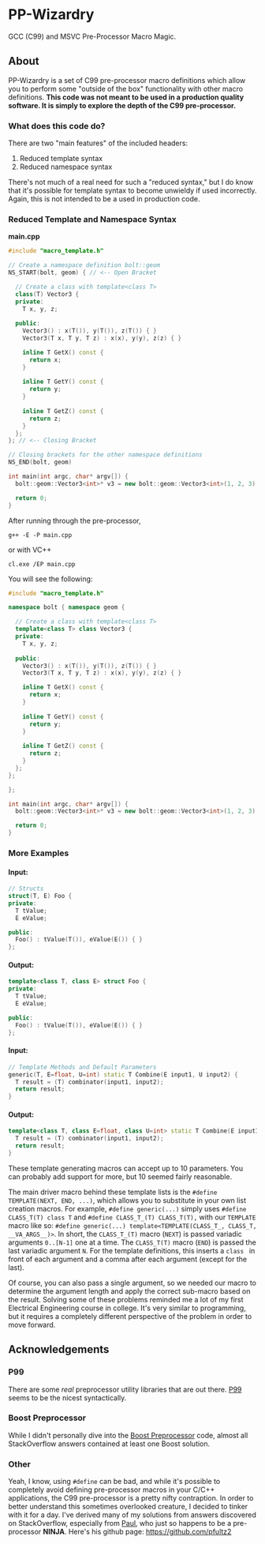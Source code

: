 PP-Wizardry
===========

GCC (C99) and MSVC Pre-Processor Macro Magic.


## About
PP-Wizardry is a set of C99 pre-processor macro definitions which allow you to perform some "outside of the box" functionality with other macro definitions. **This code was not meant to be used in a production quality software. It is simply to explore the depth of the C99 pre-processor.**


### What does this code do?

There are two "main features" of the included headers:
 
 1. Reduced template syntax
 2. Reduced namespace syntax

There's not much of a real need for such a "reduced syntax," but I do know that it's possible for template syntax to become unwieldy if used incorrectly. Again, this is not intended to be a used in production code.

### Reduced Template and Namespace Syntax

**main.cpp**
```C++
#include "macro_template.h"

// Create a namespace definition bolt::geom
NS_START(bolt, geom) { // <-- Open Bracket

  // Create a class with template<class T>
  class(T) Vector3 {
  private:
    T x, y, z;
    
  public: 
    Vector3() : x(T()), y(T()), z(T()) { }
    Vector3(T x, T y, T z) : x(x), y(y), z(z) { }

    inline T GetX() const { 
      return x;
    }
   
    inline T GetY() const {
      return y;
    }
    
    inline T GetZ() const {
      return z;
    }
  };
}; // <-- Closing Bracket

// Closing brackets for the other namespace definitions
NS_END(bolt, geom)

int main(int argc, char* argv[]) {
  bolt::geom::Vector3<int>* v3 = new bolt::geom::Vector3<int>(1, 2, 3);

  return 0;
}
```

After running through the pre-processor,

`g++ -E -P main.cpp`

or with VC++

`cl.exe /EP main.cpp`

You will see the following:
```C++
#include "macro_template.h"

namespace bolt { namespace geom {

  // Create a class with template<class T>
  template<class T> class Vector3 {
  private:
    T x, y, z;
    
  public: 
    Vector3() : x(T()), y(T()), z(T()) { }
    Vector3(T x, T y, T z) : x(x), y(y), z(z) { }

    inline T GetX() const { 
      return x;
    }
   
    inline T GetY() const {
      return y;
    }
    
    inline T GetZ() const {
      return z;
    }
  };
};

};

int main(int argc, char* argv[]) {
  bolt::geom::Vector3<int>* v3 = new bolt::geom::Vector3<int>(1, 2, 3);

  return 0;
}
```

### More Examples

#### Input:
```C++
// Structs
struct(T, E) Foo {
private:
  T tValue;
  E eValue;

public:
  Foo() : tValue(T()), eValue(E()) { }
};
```

#### Output:
```C++
template<class T, class E> struct Foo {
private:
  T tValue;
  E eValue;

public:
  Foo() : tValue(T()), eValue(E()) { }
};
```

#### Input:
```C++
// Template Methods and Default Parameters
generic(T, E=float, U=int) static T Combine(E input1, U input2) {
  T result = (T) combinator(input1, input2);
  return result;
}
```

#### Output:
```C++
template<class T, class E=float, class U=int> static T Combine(E input1, U input2) {
  T result = (T) combinator(input1, input2);
  return result;
}
```

These template generating macros can accept up to 10 parameters. You can probably add support for more, but 10 seemed fairly reasonable.

The main driver macro behind these template lists is the `#define TEMPLATE(NEXT, END, ...)`, which allows you to substitute in your own list creation macros. For example, `#define generic(...)` simply uses `#define CLASS_T(T) class T` and `#define CLASS_T_(T) CLASS_T(T),` with our `TEMPLATE` macro like so: `#define generic(...) template<TEMPLATE(CLASS_T_, CLASS_T, __VA_ARGS__)>`. In short, the `CLASS_T_(T)` macro (`NEXT`) is passed variadic arguments `0..[N-1]` one at a time. The `CLASS_T(T)` macro (`END`) is passed the last variadic argument `N`. For the template definitions, this inserts a `class ` in front of each argument and a comma after each argument (except for the last). 

Of course, you can also pass a single argument, so we needed our macro to determine the argument length and apply the correct sub-macro based on the result. Solving some of these problems reminded me a lot of my first Electrical Engineering course in college. It's very similar to programming, but it requires a completely different perspective of the problem in order to move forward. 

## Acknowledgements
### P99
There are some _real_ preprocessor utility libraries that are out there. [P99](http://p99.gforge.inria.fr/) seems to be the nicest syntactically.

### Boost Preprocessor
While I didn't personally dive into the [Boost Preprocessor](http://www.boost.org/doc/libs/1_54_0/libs/preprocessor/doc/index.html) code, almost all StackOverflow answers contained at least one Boost solution. 

### Other
Yeah, I know, using `#define` can be bad, and while it's possible to completely avoid defining pre-processor macros in your C/C++ applications, the C99 pre-processor is a pretty nifty contraption. In order to better understand this sometimes overlooked creature, I decided to tinker with it for a day. I've derived many of my solutions from answers discovered on StackOverflow, especially from [Paul](http://stackoverflow.com/users/375343/paul), who just so happens to be a pre-processor **NINJA**. Here's his github page: https://github.com/pfultz2
